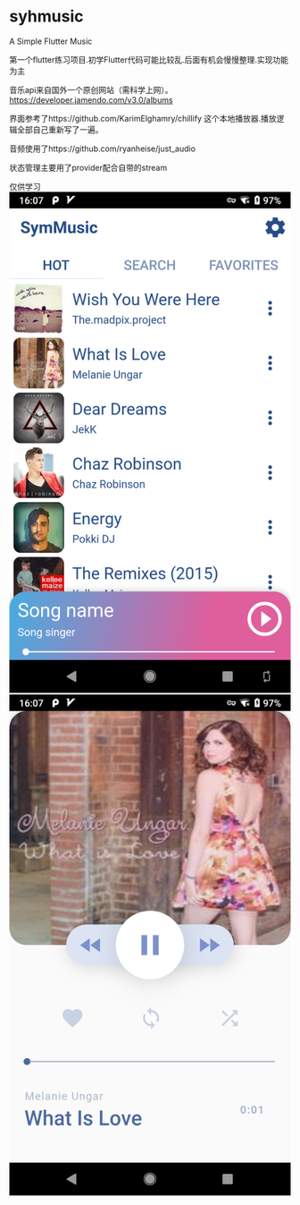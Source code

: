 # syhmusic
A Simple Flutter Music


第一个flutter练习项目.初学Flutter代码可能比较乱.后面有机会慢慢整理.实现功能为主

音乐api来自国外一个原创网站（需科学上网）。
https://developer.jamendo.com/v3.0/albums

界面参考了https://github.com/KarimElghamry/chillify
这个本地播放器.播放逻辑全部自己重新写了一遍。

音频使用了https://github.com/ryanheise/just_audio

状态管理主要用了provider配合自带的stream

仅供学习
![Image text](https://github.com/sunheihei/syhmusic/blob/master/android/app/src/main/res/drawable/Screenshot_20200410-160718.png)
![Image text](https://github.com/sunheihei/syhmusic/blob/master/android/app/src/main/res/drawable/Screenshot_20200410-160742.png)

